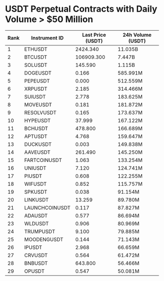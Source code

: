 # USDT Perpetual Contracts with Daily Volume > $50 Million

| Rank | Instrument ID | Last Price (USDT) | 24h Volume (USDT) |
|------|---------------|-------------------|-------------------|
| 1 | ETHUSDT | 2424.340 | 11.035B |
| 2 | BTCUSDT | 106909.300 | 7.447B |
| 3 | SOLUSDT | 145.590 | 1.115B |
| 4 | DOGEUSDT | 0.166 | 585.991M |
| 5 | PEPEUSDT | 0.000 | 512.559M |
| 6 | XRPUSDT | 2.185 | 314.466M |
| 7 | SUIUSDT | 2.778 | 183.625M |
| 8 | MOVEUSDT | 0.181 | 181.872M |
| 9 | RESOLVUSDT | 0.165 | 173.637M |
| 10 | HYPEUSDT | 37.999 | 167.122M |
| 11 | BCHUSDT | 478.800 | 166.689M |
| 12 | APTUSDT | 4.768 | 159.647M |
| 13 | DUCKUSDT | 0.003 | 149.838M |
| 14 | AAVEUSDT | 261.490 | 145.250M |
| 15 | FARTCOINUSDT | 1.063 | 133.254M |
| 16 | UNIUSDT | 7.120 | 124.741M |
| 17 | PIUSDT | 0.608 | 122.255M |
| 18 | WIFUSDT | 0.852 | 115.757M |
| 19 | SPKUSDT | 0.038 | 91.154M |
| 20 | LINKUSDT | 13.259 | 89.780M |
| 21 | LAUNCHCOINUSDT | 0.117 | 87.827M |
| 22 | ADAUSDT | 0.577 | 86.694M |
| 23 | WLDUSDT | 0.906 | 80.969M |
| 24 | TRUMPUSDT | 9.100 | 79.885M |
| 25 | MOODENGUSDT | 0.144 | 71.143M |
| 26 | IPUSDT | 2.968 | 66.659M |
| 27 | CRVUSDT | 0.564 | 61.472M |
| 28 | BNBUSDT | 643.800 | 56.466M |
| 29 | OPUSDT | 0.547 | 50.081M |
